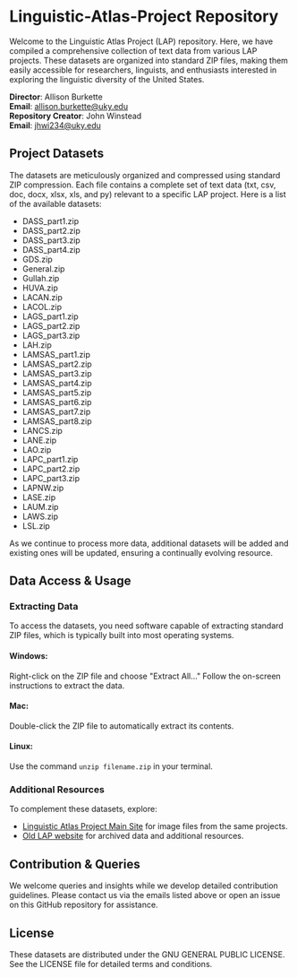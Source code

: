 # Linguistic-Atlas-Project Repository

Welcome to the Linguistic Atlas Project (LAP) repository. Here, we have compiled a comprehensive collection of text data from various LAP projects. These datasets are organized into standard ZIP files, making them easily accessible for researchers, linguists, and enthusiasts interested in exploring the linguistic diversity of the United States.

**Director**: Allison Burkette  
**Email**: [allison.burkette@uky.edu](mailto:allison.burkette@uky.edu)  
**Repository Creator**: John Winstead  
**Email**: [jhwi234@uky.edu](mailto:jhwi234@uky.edu)

## Project Datasets
The datasets are meticulously organized and compressed using standard ZIP compression. Each file contains a complete set of text data (txt, csv, doc, docx, xlsx, xls, and py) relevant to a specific LAP project. Here is a list of the available datasets:

- DASS_part1.zip
- DASS_part2.zip
- DASS_part3.zip
- DASS_part4.zip
- GDS.zip
- General.zip
- Gullah.zip
- HUVA.zip
- LACAN.zip
- LACOL.zip
- LAGS_part1.zip
- LAGS_part2.zip
- LAGS_part3.zip
- LAH.zip
- LAMSAS_part1.zip
- LAMSAS_part2.zip
- LAMSAS_part3.zip
- LAMSAS_part4.zip
- LAMSAS_part5.zip
- LAMSAS_part6.zip
- LAMSAS_part7.zip
- LAMSAS_part8.zip
- LANCS.zip
- LANE.zip
- LAO.zip
- LAPC_part1.zip
- LAPC_part2.zip
- LAPC_part3.zip
- LAPNW.zip
- LASE.zip
- LAUM.zip
- LAWS.zip
- LSL.zip

As we continue to process more data, additional datasets will be added and existing ones will be updated, ensuring a continually evolving resource.

## Data Access & Usage
### Extracting Data
To access the datasets, you need software capable of extracting standard ZIP files, which is typically built into most operating systems.

#### Windows:
Right-click on the ZIP file and choose "Extract All..." Follow the on-screen instructions to extract the data.

#### Mac:
Double-click the ZIP file to automatically extract its contents.

#### Linux:
Use the command `unzip filename.zip` in your terminal.

### Additional Resources
To complement these datasets, explore:
- [Linguistic Atlas Project Main Site](https://linguisticatlasproject.org/) for image files from the same projects.
- [Old LAP website](https://www.lap.uga.edu/Projects/) for archived data and additional resources.

## Contribution & Queries
We welcome queries and insights while we develop detailed contribution guidelines. Please contact us via the emails listed above or open an issue on this GitHub repository for assistance.

## License
These datasets are distributed under the GNU GENERAL PUBLIC LICENSE. See the LICENSE file for detailed terms and conditions.
